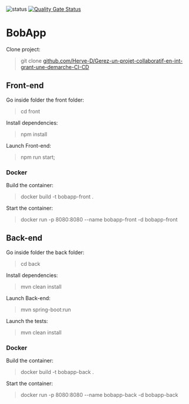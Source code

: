 ![status](https://github.com/Herve-D/Gerez-un-projet-collaboratif-en-int-grant-une-demarche-CI-CD/actions/workflows/ci-cd.yml/badge.svg)
[![Quality Gate Status](https://sonarcloud.io/api/project_badges/measure?project=Herve-D_Gerez-un-projet-collaboratif-en-int-grant-une-demarche-CI-CD&metric=alert_status)](https://sonarcloud.io/summary/new_code?id=Herve-D_Gerez-un-projet-collaboratif-en-int-grant-une-demarche-CI-CD)

# BobApp

Clone project:

> git clone [github.com/Herve-D/Gerez-un-projet-collaboratif-en-int-grant-une-demarche-CI-CD](https://github.com/Herve-D/Gerez-un-projet-collaboratif-en-int-grant-une-demarche-CI-CD.git)

## Front-end 

Go inside folder the front folder:

> cd front

Install dependencies:

> npm install

Launch Front-end:

> npm run start;

### Docker

Build the container:

> docker build -t bobapp-front .  

Start the container:

> docker run -p 8080:8080 --name bobapp-front -d bobapp-front

## Back-end

Go inside folder the back folder:

> cd back

Install dependencies:

> mvn clean install

Launch Back-end:

>  mvn spring-boot:run

Launch the tests:

> mvn clean install

### Docker

Build the container:

> docker build -t bobapp-back .  

Start the container:

> docker run -p 8080:8080 --name bobapp-back -d bobapp-back 
